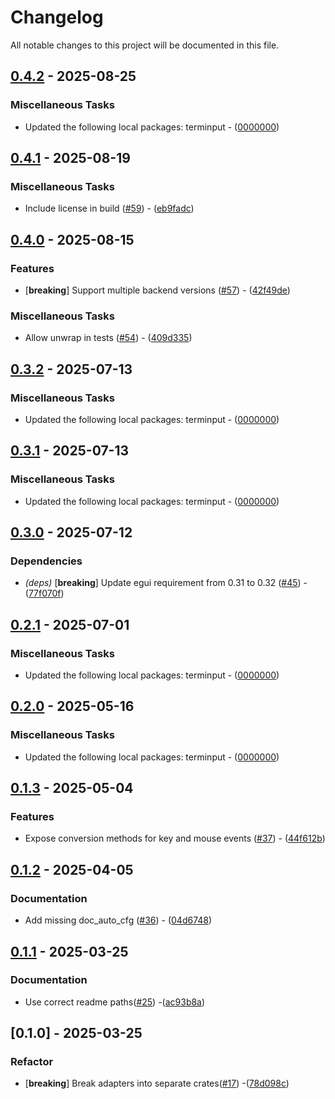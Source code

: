 # Changelog

All notable changes to this project will be documented in this file.

## [0.4.2](https://github.com/aschey/terminput/compare/terminput-egui-v0.4.1..terminput-egui-v0.4.2) - 2025-08-25

### Miscellaneous Tasks

- Updated the following local packages: terminput - ([0000000](https://github.com/aschey/terminput/commit/0000000))

## [0.4.1](https://github.com/aschey/terminput/compare/terminput-egui-v0.4.0..terminput-egui-v0.4.1) - 2025-08-19

### Miscellaneous Tasks

- Include license in build ([#59](https://github.com/aschey/terminput/issues/59)) - ([eb9fadc](https://github.com/aschey/terminput/commit/eb9fadc58bb9d8f1ddef2e1d44738257e9c519f0))

## [0.4.0](https://github.com/aschey/terminput/compare/terminput-egui-v0.3.2..terminput-egui-v0.4.0) - 2025-08-15

### Features

- [**breaking**] Support multiple backend versions ([#57](https://github.com/aschey/terminput/issues/57)) - ([42f49de](https://github.com/aschey/terminput/commit/42f49ded1cd86f91cbb9560c8036cea01a827ea9))

### Miscellaneous Tasks

- Allow unwrap in tests ([#54](https://github.com/aschey/terminput/issues/54)) - ([409d335](https://github.com/aschey/terminput/commit/409d335c51af05f6fa53b7ac6b748d3e60df28ad))

## [0.3.2](https://github.com/aschey/terminput/compare/terminput-egui-v0.3.1..terminput-egui-v0.3.2) - 2025-07-13

### Miscellaneous Tasks

- Updated the following local packages: terminput - ([0000000](https://github.com/aschey/terminput/commit/0000000))

## [0.3.1](https://github.com/aschey/terminput/compare/terminput-egui-v0.3.0..terminput-egui-v0.3.1) - 2025-07-13

### Miscellaneous Tasks

- Updated the following local packages: terminput - ([0000000](https://github.com/aschey/terminput/commit/0000000))

## [0.3.0](https://github.com/aschey/terminput/compare/terminput-egui-v0.2.1..terminput-egui-v0.3.0) - 2025-07-12

### Dependencies

- *(deps)* [**breaking**] Update egui requirement from 0.31 to 0.32 ([#45](https://github.com/aschey/terminput/issues/45)) - ([77f070f](https://github.com/aschey/terminput/commit/77f070fb52342a25c48a59509dec4534cab3446e))

## [0.2.1](https://github.com/aschey/terminput/compare/terminput-egui-v0.2.0..terminput-egui-v0.2.1) - 2025-07-01

### Miscellaneous Tasks

- Updated the following local packages: terminput - ([0000000](https://github.com/aschey/terminput/commit/0000000))

## [0.2.0](https://github.com/aschey/terminput/compare/terminput-egui-v0.1.3..terminput-egui-v0.2.0) - 2025-05-16

### Miscellaneous Tasks

- Updated the following local packages: terminput - ([0000000](https://github.com/aschey/terminput/commit/0000000))

## [0.1.3](https://github.com/aschey/terminput/compare/terminput-egui-v0.1.2..terminput-egui-v0.1.3) - 2025-05-04

### Features

- Expose conversion methods for key and mouse events ([#37](https://github.com/aschey/terminput/issues/37)) - ([44f612b](https://github.com/aschey/terminput/commit/44f612bd825563894bae5d9b2a6bd4a1165b43a7))

## [0.1.2](https://github.com/aschey/terminput/compare/terminput-egui-v0.1.1..terminput-egui-v0.1.2) - 2025-04-05

### Documentation

- Add missing doc_auto_cfg ([#36](https://github.com/aschey/terminput/issues/36)) - ([04d6748](https://github.com/aschey/terminput/commit/04d67484b85b73e58b16e9c8ebbb40b53b2a17c3))

## [0.1.1](https://github.com/aschey/terminput/compare/terminput-egui-v0.1.0..terminput-egui-v0.1.1) - 2025-03-25

### Documentation

- Use correct readme paths([#25](https://github.com/aschey/terminput/issues/25)) -([ac93b8a](https://github.com/aschey/terminput/commit/ac93b8ac5611af6642cee47be58ec528412a3653))

## [0.1.0] - 2025-03-25

### Refactor

- [**breaking**] Break adapters into separate crates([#17](https://github.com/aschey/terminput/issues/17)) -([78d098c](https://github.com/aschey/terminput/commit/78d098cf9629a53cab25cd16a488351e95497f69))
